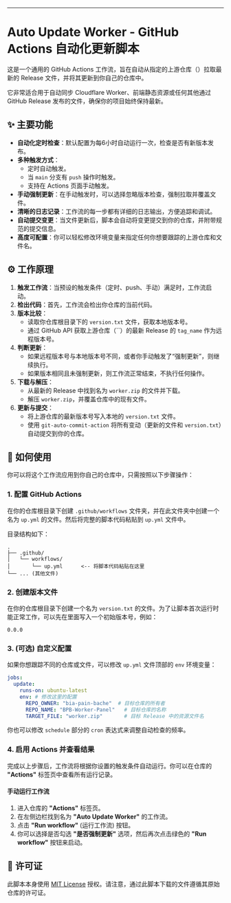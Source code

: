 

-----

# Auto Update Worker - GitHub Actions 自动化更新脚本

[](https://www.google.com/search?q=https://github.com/YOUR_USERNAME/YOUR_REPOSITORY/actions/workflows/up.yml)

这是一个通用的 GitHub Actions 工作流，旨在自动从指定的上游仓库（）拉取最新的 Release 文件，并将其更新到你自己的仓库中。

它非常适合用于自动同步 Cloudflare Worker、前端静态资源或任何其他通过 GitHub Release 发布的文件，确保你的项目始终保持最新。

## ✨ 主要功能

  - **自动化定时检查**：默认配置为每6小时自动运行一次，检查是否有新版本发布。
  - **多种触发方式**：
      - 定时自动触发。
      - 当 `main` 分支有 `push` 操作时触发。
      - 支持在 Actions 页面手动触发。
  - **手动强制更新**：在手动触发时，可以选择忽略版本检查，强制拉取并覆盖文件。
  - **清晰的日志记录**：工作流的每一步都有详细的日志输出，方便追踪和调试。
  - **自动提交变更**：当文件更新后，脚本会自动将变更提交到你的仓库，并附带规范的提交信息。
  - **高度可配置**：你可以轻松修改环境变量来指定任何你想要跟踪的上游仓库和文件名。

## ⚙️ 工作原理

1.  **触发工作流**：当预设的触发条件（定时、push、手动）满足时，工作流启动。
2.  **检出代码**：首先，工作流会检出你仓库的当前代码。
3.  **版本比较**：
      - 读取你仓库根目录下的 `version.txt` 文件，获取本地版本号。
      - 通过 GitHub API 获取上游仓库（``）的最新 Release 的 `tag_name` 作为远程版本号。
4.  **判断更新**：
      - 如果远程版本号与本地版本号不同，或者你手动触发了“强制更新”，则继续执行。
      - 如果版本相同且未强制更新，则工作流正常结束，不执行任何操作。
5.  **下载与解压**：
      - 从最新的 Release 中找到名为 `worker.zip` 的文件并下载。
      - 解压 `worker.zip`，并覆盖仓库中的现有文件。
6.  **更新与提交**：
      - 将上游仓库的最新版本号写入本地的 `version.txt` 文件。
      - 使用 `git-auto-commit-action` 将所有变动（更新的文件和 `version.txt`）自动提交到你的仓库。

## 🚀 如何使用

你可以将这个工作流应用到你自己的仓库中，只需按照以下步骤操作：

### 1\. 配置 GitHub Actions

在你的仓库根目录下创建 `.github/workflows` 文件夹，并在此文件夹中创建一个名为 `up.yml` 的文件。然后将完整的脚本代码粘贴到 `up.yml` 文件中。

目录结构如下：

```
.
├── .github/
│   └── workflows/
│       └── up.yml      <-- 将脚本代码粘贴在这里
└── ... (其他文件)
```

### 2\. 创建版本文件

在你的仓库根目录下创建一个名为 `version.txt` 的文件。为了让脚本首次运行时能正常工作，可以先在里面写入一个初始版本号，例如：

```
0.0.0
```

### 3\. (可选) 自定义配置

如果你想跟踪不同的仓库或文件，可以修改 `up.yml` 文件顶部的 `env` 环境变量：

```yaml
jobs:
  update:
    runs-on: ubuntu-latest
    env: # 修改这里的配置
      REPO_OWNER: "bia-pain-bache"  # 目标仓库的所有者
      REPO_NAME: "BPB-Worker-Panel"   # 目标仓库的名称
      TARGET_FILE: "worker.zip"       # 目标 Release 中的资源文件名
```

你也可以修改 `schedule` 部分的 `cron` 表达式来调整自动检查的频率。

### 4\. 启用 Actions 并查看结果

完成以上步骤后，工作流将根据你设置的触发条件自动运行。你可以在仓库的 **"Actions"** 标签页中查看所有运行记录。

#### 手动运行工作流

1.  进入仓库的 **"Actions"** 标签页。
2.  在左侧边栏找到名为 **"Auto Update Worker"** 的工作流。
3.  点击 **"Run workflow"** (运行工作流) 按钮。
4.  你可以选择是否勾选 **"是否强制更新"** 选项，然后再次点击绿色的 **"Run workflow"** 按钮来启动。

## 📝 许可证

此脚本本身使用 [MIT License](https://www.google.com/search?q=LICENSE) 授权。请注意，通过此脚本下载的文件遵循其原始仓库的许可证。
